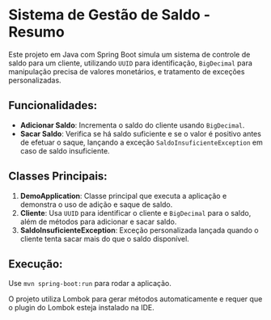 # Sistema de Gestão de Saldo - Resumo

Este projeto em Java com Spring Boot simula um sistema de controle de saldo para um cliente, utilizando `UUID` para identificação, `BigDecimal` para manipulação precisa de valores monetários, e tratamento de exceções personalizadas.

## Funcionalidades:
- **Adicionar Saldo**: Incrementa o saldo do cliente usando `BigDecimal`.
- **Sacar Saldo**: Verifica se há saldo suficiente e se o valor é positivo antes de efetuar o saque, lançando a exceção `SaldoInsuficienteException` em caso de saldo insuficiente.

## Classes Principais:
1. **DemoApplication**: Classe principal que executa a aplicação e demonstra o uso de adição e saque de saldo.
2. **Cliente**: Usa `UUID` para identificar o cliente e `BigDecimal` para o saldo, além de métodos para adicionar e sacar saldo.
3. **SaldoInsuficienteException**: Exceção personalizada lançada quando o cliente tenta sacar mais do que o saldo disponível.

## Execução:
Use `mvn spring-boot:run` para rodar a aplicação.

O projeto utiliza Lombok para gerar métodos automaticamente e requer que o plugin do Lombok esteja instalado na IDE.
